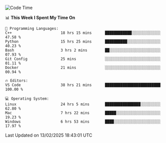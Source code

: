 
<!--START_SECTION:waka-->
![Code Time](http://img.shields.io/badge/Code%20Time-3%2C097%20hrs%2028%20mins-blue)

📊 **This Week I Spent My Time On** 

```text
💬 Programming Languages: 
C++                      18 hrs 15 mins      ████████████░░░░░░░░░░░░░   47.58 % 
Python                   15 hrs 25 mins      ██████████░░░░░░░░░░░░░░░   40.23 % 
Bash                     3 hrs 2 mins        ██░░░░░░░░░░░░░░░░░░░░░░░   07.93 % 
Git Config               25 mins             ░░░░░░░░░░░░░░░░░░░░░░░░░   01.11 % 
Docker                   21 mins             ░░░░░░░░░░░░░░░░░░░░░░░░░   00.94 % 

🔥 Editors: 
VS Code                  38 hrs 21 mins      █████████████████████████   100.00 % 

💻 Operating System: 
Linux                    24 hrs 5 mins       ████████████████░░░░░░░░░   62.80 % 
Mac                      7 hrs 22 mins       █████░░░░░░░░░░░░░░░░░░░░   19.23 % 
Windows                  6 hrs 53 mins       ████░░░░░░░░░░░░░░░░░░░░░   17.97 % 
```


 Last Updated on 13/02/2025 18:43:01 UTC
<!--END_SECTION:waka-->

